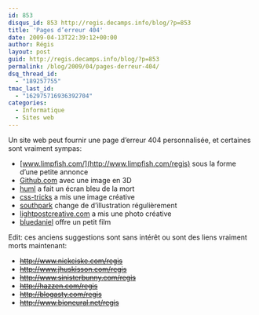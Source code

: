 ```yaml
---
id: 853
disqus_id: 853 http://regis.decamps.info/blog/?p=853
title: 'Pages d’erreur 404'
date: 2009-04-13T22:39:12+00:00
author: Régis
layout: post
guid: http://regis.decamps.info/blog/?p=853
permalink: /blog/2009/04/pages-derreur-404/
dsq_thread_id:
  - "189257755"
tmac_last_id:
  - "162975716936392704"
categories:
  - Informatique
  - Sites web
---
```

Un site web peut fournir une page d’erreur 404 personnalisée, et certaines sont vraiment sympas:

  * [www.limpfish.com/](http://www.limpfish.com/regis) sous la forme d’une petite annonce
  * [Github.com](https://github.com/0no.html) avec une image en 3D
  * [huml](http://huml.org/404.shtml) a fait un écran bleu de la mort
  * [css-tricks](http://css-tricks.com/regis) a mis une image créative
  * [southpark](http://www.southparkstudios.com/regis) change de d’illustration régulièrement
  * [lightpostcreative.com](http://www.lightpostcreative.com/regis) a mis une photo créative
  * [bluedaniel](http://www.bluedaniel.com/regis) offre un petit film

Edit: ces anciens suggestions sont sans intérêt ou sont des liens vraiment morts maintenant:
  
<strike>

  * <http://www.nickciske.com/regis>
  * <http://www.jhuskisson.com/regis>
  * <http://www.sinisterbunny.com/regis>
  * <http://hazzen.com/regis>
  * <http://blogasty.com/regis>
  * <http://www.bioneural.net/regis>

</strike>
